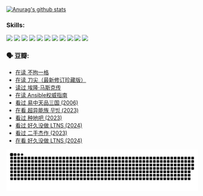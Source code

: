 
[![Anurag's github stats](https://github-readme-stats.vercel.app/api?username=w940853815)](https://github.com/anuraghazra/github-readme-stats)

### Skills:

<code><img height="32" src="https://cdn.jsdelivr.net/npm/simple-icons@v5/icons/python.svg"></code>
<code><img height="32" src="https://cdn.jsdelivr.net/npm/simple-icons@v5/icons/javascript.svg"></code>
<code><img height="32" src="https://cdn.jsdelivr.net/npm/simple-icons@v5/icons/django.svg"></code>
<code><img height="32" src="https://cdn.jsdelivr.net/npm/simple-icons@v5/icons/flask.svg"></code>
<code><img height="32" src="https://cdn.jsdelivr.net/npm/simple-icons@v5/icons/vuetify.svg"></code>
<code><img height="32" src="https://cdn.jsdelivr.net/npm/simple-icons@v5/icons/git.svg"></code>
<code><img height="32" src="https://cdn.jsdelivr.net/npm/simple-icons@v5/icons/docker.svg"></code>
<code><img height="32" src="https://cdn.jsdelivr.net/npm/simple-icons@v5/icons/postgresql.svg"></code>
<code><img height="32" src="https://cdn.jsdelivr.net/npm/simple-icons@v5/icons/elasticsearch.svg"></code>
<code><img height="32" src="https://cdn.jsdelivr.net/npm/simple-icons@v5/icons/macos.svg"></code>
<code><img height="32" src="https://cdn.jsdelivr.net/npm/simple-icons@v5/icons/linux.svg"></code>

### 🗣 豆瓣:

<!-- DOUBAN-ACTIVITIES:START -->
- [在读 不拘一格](https://www.douban.com/people/136069238/status/4541712161/?_i=10044110)
- [在读 刀尖（最新修订珍藏版）](https://www.douban.com/people/136069238/status/4541711339/?_i=10044110)
- [读过 埃隆·马斯克传](https://www.douban.com/people/136069238/status/4541710351/?_i=10044110)
- [在读 Ansible权威指南](https://www.douban.com/people/136069238/status/4539151450/?_i=10044110)
- [看过 易中天品三国‎ (2006)](https://www.douban.com/people/136069238/status/4529910812/?_i=10044110)
- [在看 超异能族 무빙‎ (2023)](https://www.douban.com/people/136069238/status/4527291077/?_i=10044110)
- [看过 种地吧‎ (2023)](https://www.douban.com/people/136069238/status/4527289637/?_i=10044110)
- [看过 好久没做 LTNS‎ (2024)](https://www.douban.com/people/136069238/status/4527289515/?_i=10044110)
- [看过 二手杰作‎ (2023)](https://www.douban.com/people/136069238/status/4522502716/?_i=10044110)
- [在看 好久没做 LTNS‎ (2024)](https://www.douban.com/people/136069238/status/4521969883/?_i=10044110)
<!-- DOUBAN-ACTIVITIES:END -->


![Snake animation](https://raw.githubusercontent.com/w940853815/w940853815/output/github-contribution-grid-snake.svg)

<!--
**w940853815/w940853815** is a ✨ _special_ ✨ repository because its `README.md` (this file) appears on your GitHub profile.

Here are some ideas to get you started:

- 🔭 I’m currently working on ...
- 🌱 I’m currently learning ...
- 👯 I’m looking to collaborate on ...
- 🤔 I’m looking for help with ...
- 💬 Ask me about ...
- 📫 How to reach me: ...
- 😄 Pronouns: ...
- ⚡ Fun fact: ...
-->

